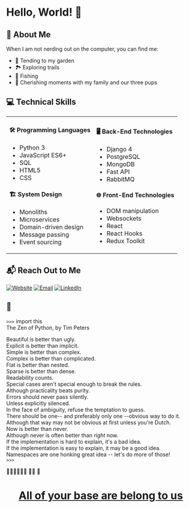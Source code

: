 <link rel="stylesheet" href="https://cdnjs.cloudflare.com/ajax/libs/font-awesome/5.15.3/css/all.min.css" integrity="sha384-KyZXEAg3QhqLMpG8r+J9z5hOz3F5gO5f5xDzvzv6wC6CU5irxKkL7Ag5RM5BqO5Bl" crossorigin="anonymous">

# Hello, World! 👋

<i class="fa-solid fa-code"></i>

## 🌟 About Me 
When I am not nerding out on the computer, you can find me:
- 🌱 Tending to my garden 
- 🏞 Exploring trails 
- 🎣 Fishing 
- 🐶 Cherishing moments with my family and our three pups 

## 💻 Technical Skills 

<table>
<tr>
<td>

#### 🛠️ **Programming Languages**
- Python 3 
- JavaScript ES6+ 
- SQL 
- HTML5 
- CSS 

#### 🏗️ **System Design**
- Monoliths 
- Microservices 
- Domain-driven design 
- Message passing 
- Event sourcing 

</td>
<td>

#### 🖥️ **Back-End Technologies**
- Django 4 
- PostgreSQL 
- MongoDB 
- Fast API 
- RabbitMQ 

#### 🌐 **Front-End Technologies**
- DOM manipulation 
- Websockets 
- React 
- React Hooks 
- Redux Toolkit 

</td>
</tr>
</table>

## 📬 Reach Out to Me 

[![Website](https://img.shields.io/badge/Website-www.johnblanton.com-blue)](https://www.johnblanton.com)
[![Email](https://img.shields.io/badge/Email-hello@johnblanton.com-red)](mailto:hello@johnblanton.com)
[![LinkedIn](https://img.shields.io/badge/LinkedIn-johnblanton-blue?logo=linkedin)](https://www.linkedin.com/in/john-blanton/)


## 🐍
`>>>` import this  
The Zen of Python, by Tim Peters  

Beautiful is better than ugly.  
Explicit is better than implicit.  
Simple is better than complex.  
Complex is better than complicated.  
Flat is better than nested.  
Sparse is better than dense.  
Readability counts.  
Special cases aren't special enough to break the rules.  
Although practicality beats purity.  
Errors should never pass silently.  
Unless explicitly silenced.  
In the face of ambiguity, refuse the temptation to guess.  
There should be one-- and preferably only one --obvious way to do it.  
Although that way may not be obvious at first unless you're Dutch.  
Now is better than never.  
Although never is often better than *right* now.  
If the implementation is hard to explain, it's a bad idea.  
If the implementation is easy to explain, it may be a good idea.  
Namespaces are one honking great idea -- let's do more of those!  
`>>>`

👾👾👾👾👾👾
👾👾
👾

<h1 align="center"><a href="https://en.wikipedia.org/wiki/All_your_base_are_belong_to_us">All of your base are belong to us</a></h1>










<!---
john-blanton-jr/john-blanton-jr is a ✨ special ✨ repository because its `README.md` (this file) appears on your GitHub profile.
You can click the Preview link to take a look at your changes.
--->
